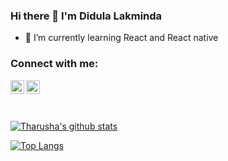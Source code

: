 ### Hi there 👋 I'm Didula Lakminda

- 🌱 I’m currently learning React and React native

### Connect with me:

[<img align="left" alt="Didula-Lakminda | LinkedIn" width="22px" src="https://cdn.jsdelivr.net/npm/simple-icons@v3/icons/linkedin.svg" />][linkedin]
<!-- [<img align="left" alt="Didula-Lakminda | Twitter" width="22px" src="https://cdn.jsdelivr.net/npm/simple-icons@v3/icons/hackerank.svg" />][hackerank] -->
[<img align="left" alt="Didula-Lakminda | Facebook" width="22px" src="https://cdn.jsdelivr.net/npm/simple-icons@v3/icons/facebook.svg" />][facebook]
<!-- [<img align="left" alt="Didula-Lakminda | Instagram" width="22px" src="https://cdn.jsdelivr.net/npm/simple-icons@v3/icons/instagram.svg" />][instagram] -->

</br>
</br>
</br>

[![Tharusha's github stats](https://github-readme-stats.vercel.app/api?username=Didula-Lakminda)](https://github.com/Didula-Lakminda/github-readme-stats)

[![Top Langs](https://github-readme-stats.vercel.app/api/top-langs/?username=Didula-Lakminda)](https://github.com/Didula-Lakminda/github-readme-stats)

[linkedin]: https://www.linkedin.com/in/didula-lakminda/
[facebook]: https://www.facebook.com/dmax.lakminda/
<!-- [hackerank]: https://www.hackerrank.com/didulalakminda31 -->

<br />


